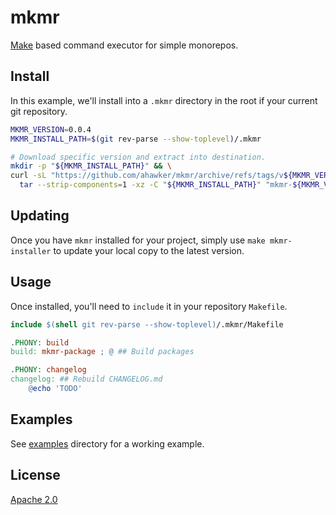 # mkmr

[Make](https://www.gnu.org/software/make/) based command executor for simple monorepos.

## Install

In this example, we'll install into a `.mkmr` directory in the root if your current git repository.

```bash
MKMR_VERSION=0.0.4
MKMR_INSTALL_PATH=$(git rev-parse --show-toplevel)/.mkmr

# Download specific version and extract into destination.
mkdir -p "${MKMR_INSTALL_PATH}" && \
curl -sL "https://github.com/ahawker/mkmr/archive/refs/tags/v${MKMR_VERSION}.tar.gz" | \
  tar --strip-components=1 -xz -C "${MKMR_INSTALL_PATH}" "mkmr-${MKMR_VERSION}/Makefile"
```

## Updating

Once you have `mkmr` installed for your project, simply use `make mkmr-installer` to update
your local copy to the latest version.

## Usage

Once installed, you'll need to `include` it in your repository `Makefile`.

```makefile
include $(shell git rev-parse --show-toplevel)/.mkmr/Makefile

.PHONY: build
build: mkmr-package ; @ ## Build packages

.PHONY: changelog
changelog: ## Rebuild CHANGELOG.md
    @echo 'TODO'
```

## Examples

See [examples](examples) directory for a working example.

## License

[Apache 2.0](LICENSE)
